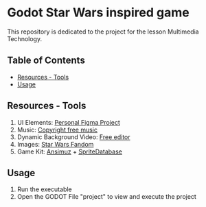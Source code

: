 # Godot Star Wars inspired game
This repository is dedicated to the project for the lesson Multimedia Technology.

## Table of Contents
- [Resources - Tools](#resources---tools)
- [Usage](#usage)

## Resources - Tools
1. UI Elements: [Personal Figma Project](https://www.figma.com/design/tloX6AiLXHmzffBFC8LgfW/Multimedia-Technology-UI-Kit?node-id=0-1&node-type=canvas&t=Vuez4fHaslQZDX2t-0)
2. Music: [Copyright free music](https://pixabay.com/music/search/star%20wars/)
3. Dynamic Background Video: [Free editor](https://editor.flixier.com/)
4. Images: [Star Wars Fandom](https://starwars.fandom.com/wiki/Main_Page)
5. Game Kit: [Ansimuz](https://ansimuz.itch.io/) + [SpriteDatabase](https://spritedatabase.net/)

## Usage
1. Run the executable
2. Open the GODOT File "project" to view and execute the project